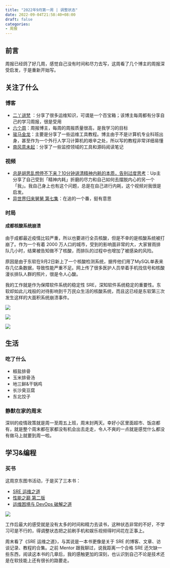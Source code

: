 ```yaml
---
title: "2022年9月第一周 | 调整状态"
date: 2022-09-04T21:58:40+08:00
draft: false
categories:
- 周报
---
```

## 前言
周报已经鸽了好几周，感觉自己没有时间和尽力去写，这周看了几个博主的周报深受启发，于是重新开始写。

## 关注了什么

### 博客

- [二丫讲梵](https://wiki.eryajf.net/) ：分享了很多运维知识，可谓是一个百宝箱；该博主每周都有分享自己的学习周报，很是受用
- [六个周](https://blog.liugezhou.online/)：周报博主，每周的周报质量很高，是我学习的目标
- [骏马金龙](https://www.junmajinlong.com/)：主要是分享了一些运维工具教程。博主由于不是计算机专业科班出身，甚至作为一个外行人学习计算机的艰辛之处，所以写的教程非常详细易懂
- [南风意未起](https://sun-iot.gitee.io/)：分享了一些监控领域的工具和源码阅读笔记

### 视频

- [总是胡思乱想停不下来？10分钟讲清精神内耗的本质，告别过度思考](https://www.bilibili.com/video/BV1sB4y1G7zm)：Up主分享了自己受到「精神内耗」折磨的尽力和自己如何去摆脱内心的另一个「我」。我自己身上也有这个问题，总是在自己进行内耗，这个视频对我很是启发。
- [异世界归来舅舅 第七集](https://www.libvio.me/play/714242-3-7.html)：在追的一个番，挺有意思

### 时局

#### 成都核酸系统崩溃

由于成都最近疫情比较严重，所以也要进行全员核酸，但是不幸的是核酸系统被打崩了。作为一个有着 2000 万人口的城市，受到的影响面非常的大，大家冒雨排队几小时，结果被告知做不了核酸，而排队的过程中也增加了被感染的风险。

原因是由于东软在9月2日新上了一个核酸检测系统，据传他们用了MySQL单表来存几亿条数据，导致性能严重不足。网上传了很多医护人员举着手机找信号和核酸漫长排队人群的照片，很是令人心酸。

我的工作就是作为保障软件系统的稳定性 SRE，深知软件系统稳定的重要性。东软却如此儿戏般的对待影响到千万民众生活的核酸系统，而且这已经是东软第三次发生这样的大面积系统崩溃事件。

![](https://blog-image-1306462451.cos.ap-nanjing.myqcloud.com/weekly/%E5%BE%AE%E4%BF%A1%E5%9B%BE%E7%89%87_20220904231031.jpg )

![](https://blog-image-1306462451.cos.ap-nanjing.myqcloud.com/weekly/%E5%BE%AE%E4%BF%A1%E5%9B%BE%E7%89%87_20220904231115.jpg)

![](https://blog-image-1306462451.cos.ap-nanjing.myqcloud.com/weekly/%E5%BE%AE%E4%BF%A1%E5%9B%BE%E7%89%87_20220904231108.jpg)


## 生活

### 吃了什么
- 椒盐排骨
- 玉米排骨汤
- 地三鲜&干锅鸡
- 长沙臭豆腐
- 东北饺子

### 静默在家的周末
深圳的疫情政策就是周一至周五上班，周末封两天。幸好小区里面超市、饭店都有，就是整个周末都在家都没有机会出去走走，令人不爽的一点就是感觉什么都没有做马上就要到周一啦。

## 学习&编程

### 买书
这周京东图书活动，于是买了三本书：
- [SRE 运维之道](https://book.douban.com/subject/35425841/)
- [性能之巅 第二版](https://book.douban.com/subject/35934902/)
- [运维困境与 DevOps 破解之道](https://book.douban.com/subject/35664949/)

![](https://blog-image-1306462451.cos.ap-nanjing.myqcloud.com/weekly/%E5%BE%AE%E4%BF%A1%E5%9B%BE%E7%89%87_20220904232152.jpg)

工作后最大的感受就是没有太多的时间和精力去读书，这种状态非常的不好，不学习可是不行的，得调整状态把之前刷手机和娱乐视频得时间花在正事上。

周末看了《SRE 运维之道》，与其说是一本书更像是关于 SRE 的博客、文章、访谈记录、教程的合集。之前 Mentor 跟我聊过，说我距离一个合格 SRE 还欠缺一些东西，阅读这本书的几章后，我的感触更加的深刻，也认识到自己不论是技术还是在软技能上还有很长的路要走。